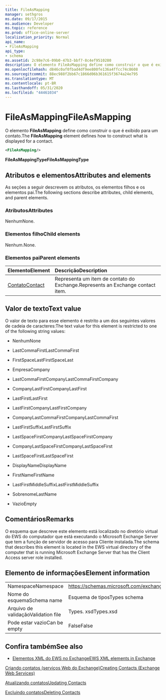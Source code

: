 ```yaml
---
title: FileAsMapping
manager: sethgros
ms.date: 09/17/2015
ms.audience: Developer
ms.topic: reference
ms.prod: office-online-server
localization_priority: Normal
api_name:
- FileAsMapping
api_type:
- schema
ms.assetid: 2c98e7c6-09b0-47b3-bbf7-8c4ef9510280
description: O elemento FileAsMapping define como construir o que é exibido para um contato.
ms.openlocfilehash: d846c0af0fbad4df9ee800fe136a4ffcc74c8608
ms.sourcegitcommit: 88ec988f2bb67c1866d06b361615f3674a24e795
ms.translationtype: MT
ms.contentlocale: pt-BR
ms.lasthandoff: 05/31/2020
ms.locfileid: "44461034"
---
```

# <a name="fileasmapping"></a><span data-ttu-id="e2b19-103">FileAsMapping</span><span class="sxs-lookup"><span data-stu-id="e2b19-103">FileAsMapping</span></span>

<span data-ttu-id="e2b19-104">O elemento **FileAsMapping** define como construir o que é exibido para um contato.</span><span class="sxs-lookup"><span data-stu-id="e2b19-104">The **FileAsMapping** element defines how to construct what is displayed for a contact.</span></span> 
  
```xml
<FileAsMapping/>
```

 <span data-ttu-id="e2b19-105">**FileAsMappingType**</span><span class="sxs-lookup"><span data-stu-id="e2b19-105">**FileAsMappingType**</span></span>
## <a name="attributes-and-elements"></a><span data-ttu-id="e2b19-106">Atributos e elementos</span><span class="sxs-lookup"><span data-stu-id="e2b19-106">Attributes and elements</span></span>

<span data-ttu-id="e2b19-107">As seções a seguir descrevem os atributos, os elementos filhos e os elementos pai.</span><span class="sxs-lookup"><span data-stu-id="e2b19-107">The following sections describe attributes, child elements, and parent elements.</span></span>
  
### <a name="attributes"></a><span data-ttu-id="e2b19-108">Atributos</span><span class="sxs-lookup"><span data-stu-id="e2b19-108">Attributes</span></span>

<span data-ttu-id="e2b19-109">Nenhum</span><span class="sxs-lookup"><span data-stu-id="e2b19-109">None.</span></span>
  
### <a name="child-elements"></a><span data-ttu-id="e2b19-110">Elementos filho</span><span class="sxs-lookup"><span data-stu-id="e2b19-110">Child elements</span></span>

<span data-ttu-id="e2b19-111">Nenhum.</span><span class="sxs-lookup"><span data-stu-id="e2b19-111">None.</span></span>
  
### <a name="parent-elements"></a><span data-ttu-id="e2b19-112">Elementos pai</span><span class="sxs-lookup"><span data-stu-id="e2b19-112">Parent elements</span></span>

|<span data-ttu-id="e2b19-113">**Elemento**</span><span class="sxs-lookup"><span data-stu-id="e2b19-113">**Element**</span></span>|<span data-ttu-id="e2b19-114">**Descrição**</span><span class="sxs-lookup"><span data-stu-id="e2b19-114">**Description**</span></span>|
|:-----|:-----|
|[<span data-ttu-id="e2b19-115">Contato</span><span class="sxs-lookup"><span data-stu-id="e2b19-115">Contact</span></span>](contact.md) <br/> |<span data-ttu-id="e2b19-116">Representa um item de contato do Exchange.</span><span class="sxs-lookup"><span data-stu-id="e2b19-116">Represents an Exchange contact item.</span></span>  <br/> |
   
## <a name="text-value"></a><span data-ttu-id="e2b19-117">Valor de texto</span><span class="sxs-lookup"><span data-stu-id="e2b19-117">Text value</span></span>

<span data-ttu-id="e2b19-118">O valor de texto para esse elemento é restrito a um dos seguintes valores de cadeia de caracteres:</span><span class="sxs-lookup"><span data-stu-id="e2b19-118">The text value for this element is restricted to one of the following string values:</span></span>
  
- <span data-ttu-id="e2b19-119">Nenhum</span><span class="sxs-lookup"><span data-stu-id="e2b19-119">None</span></span>
    
- <span data-ttu-id="e2b19-120">LastCommaFirst</span><span class="sxs-lookup"><span data-stu-id="e2b19-120">LastCommaFirst</span></span>
    
- <span data-ttu-id="e2b19-121">FirstSpaceLast</span><span class="sxs-lookup"><span data-stu-id="e2b19-121">FirstSpaceLast</span></span>
    
- <span data-ttu-id="e2b19-122">Empresa</span><span class="sxs-lookup"><span data-stu-id="e2b19-122">Company</span></span>
    
- <span data-ttu-id="e2b19-123">LastCommaFirstCompany</span><span class="sxs-lookup"><span data-stu-id="e2b19-123">LastCommaFirstCompany</span></span>
    
- <span data-ttu-id="e2b19-124">CompanyLastFirst</span><span class="sxs-lookup"><span data-stu-id="e2b19-124">CompanyLastFirst</span></span>
    
- <span data-ttu-id="e2b19-125">LastFirst</span><span class="sxs-lookup"><span data-stu-id="e2b19-125">LastFirst</span></span>
    
- <span data-ttu-id="e2b19-126">LastFirstCompany</span><span class="sxs-lookup"><span data-stu-id="e2b19-126">LastFirstCompany</span></span>
    
- <span data-ttu-id="e2b19-127">CompanyLastCommaFirst</span><span class="sxs-lookup"><span data-stu-id="e2b19-127">CompanyLastCommaFirst</span></span>
    
- <span data-ttu-id="e2b19-128">LastFirstSuffix</span><span class="sxs-lookup"><span data-stu-id="e2b19-128">LastFirstSuffix</span></span>
    
- <span data-ttu-id="e2b19-129">LastSpaceFirstCompany</span><span class="sxs-lookup"><span data-stu-id="e2b19-129">LastSpaceFirstCompany</span></span>
    
- <span data-ttu-id="e2b19-130">CompanyLastSpaceFirst</span><span class="sxs-lookup"><span data-stu-id="e2b19-130">CompanyLastSpaceFirst</span></span>
    
- <span data-ttu-id="e2b19-131">LastSpaceFirst</span><span class="sxs-lookup"><span data-stu-id="e2b19-131">LastSpaceFirst</span></span>
    
- <span data-ttu-id="e2b19-132">DisplayName</span><span class="sxs-lookup"><span data-stu-id="e2b19-132">DisplayName</span></span>
    
- <span data-ttu-id="e2b19-133">FirstName</span><span class="sxs-lookup"><span data-stu-id="e2b19-133">FirstName</span></span>
    
- <span data-ttu-id="e2b19-134">LastFirstMiddleSuffix</span><span class="sxs-lookup"><span data-stu-id="e2b19-134">LastFirstMiddleSuffix</span></span>
    
- <span data-ttu-id="e2b19-135">Sobrenome</span><span class="sxs-lookup"><span data-stu-id="e2b19-135">LastName</span></span>
    
- <span data-ttu-id="e2b19-136">Vazio</span><span class="sxs-lookup"><span data-stu-id="e2b19-136">Empty</span></span>
    
## <a name="remarks"></a><span data-ttu-id="e2b19-137">Comentários</span><span class="sxs-lookup"><span data-stu-id="e2b19-137">Remarks</span></span>

<span data-ttu-id="e2b19-138">O esquema que descreve este elemento está localizado no diretório virtual do EWS do computador que está executando o Microsoft Exchange Server que tem a função de servidor de acesso para Cliente instalada.</span><span class="sxs-lookup"><span data-stu-id="e2b19-138">The schema that describes this element is located in the EWS virtual directory of the computer that is running Microsoft Exchange Server that has the Client Access server role installed.</span></span>
  
## <a name="element-information"></a><span data-ttu-id="e2b19-139">Elemento de informações</span><span class="sxs-lookup"><span data-stu-id="e2b19-139">Element information</span></span>

|||
|:-----|:-----|
|<span data-ttu-id="e2b19-140">Namespace</span><span class="sxs-lookup"><span data-stu-id="e2b19-140">Namespace</span></span>  <br/> |https://schemas.microsoft.com/exchange/services/2006/types  <br/> |
|<span data-ttu-id="e2b19-141">Nome do esquema</span><span class="sxs-lookup"><span data-stu-id="e2b19-141">Schema name</span></span>  <br/> |<span data-ttu-id="e2b19-142">Esquema de tipos</span><span class="sxs-lookup"><span data-stu-id="e2b19-142">Types schema</span></span>  <br/> |
|<span data-ttu-id="e2b19-143">Arquivo de validação</span><span class="sxs-lookup"><span data-stu-id="e2b19-143">Validation file</span></span>  <br/> |<span data-ttu-id="e2b19-144">Types. xsd</span><span class="sxs-lookup"><span data-stu-id="e2b19-144">Types.xsd</span></span>  <br/> |
|<span data-ttu-id="e2b19-145">Pode estar vazio</span><span class="sxs-lookup"><span data-stu-id="e2b19-145">Can be empty</span></span>  <br/> |<span data-ttu-id="e2b19-146">False</span><span class="sxs-lookup"><span data-stu-id="e2b19-146">False</span></span>  <br/> |
   
## <a name="see-also"></a><span data-ttu-id="e2b19-147">Confira também</span><span class="sxs-lookup"><span data-stu-id="e2b19-147">See also</span></span>



- [<span data-ttu-id="e2b19-148">Elementos XML do EWS no Exchange</span><span class="sxs-lookup"><span data-stu-id="e2b19-148">EWS XML elements in Exchange</span></span>](ews-xml-elements-in-exchange.md)


[<span data-ttu-id="e2b19-149">Criando contatos (serviços Web do Exchange)</span><span class="sxs-lookup"><span data-stu-id="e2b19-149">Creating Contacts (Exchange Web Services)</span></span>](https://msdn.microsoft.com/library/4845917e-70d1-481c-bbd7-011ec6571789%28Office.15%29.aspx)
  
[<span data-ttu-id="e2b19-150">Atualizando contatos</span><span class="sxs-lookup"><span data-stu-id="e2b19-150">Updating Contacts</span></span>](https://msdn.microsoft.com/library/9a865953-b94a-4229-b632-2dee433314be%28Office.15%29.aspx)
  
[<span data-ttu-id="e2b19-151">Excluindo contatos</span><span class="sxs-lookup"><span data-stu-id="e2b19-151">Deleting Contacts</span></span>](https://msdn.microsoft.com/library/fcc3dc84-cd3e-455e-a1a7-ae6921c9b588%28Office.15%29.aspx)

